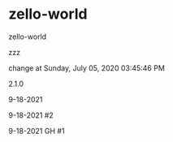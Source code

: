 # zello-world
zello-world

zzz

change at Sunday, July 05, 2020 03:45:46 PM

2.1.0

9-18-2021

9-18-2021 #2

9-18-2021 GH #1

